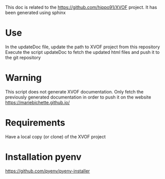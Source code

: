 This doc is related to the https://github.com/hippo91/XVOF project.
It has been generated using sphinx 

# Use
In the updateDoc file, update the path to XVOF project from this repository
Execute the script updateDoc to fetch the updated html files and push it to the git repository

# Warning
This script does not generate XVOF documentation. Only fetch the previously generated documentation in order to push it on the website https://mariebichette.github.io/

# Requirements
Have a local copy (or clone) of the XVOF project

# Installation pyenv
https://github.com/pyenv/pyenv-installer
